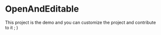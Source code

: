 # OpenAndEditable
This project is the demo and you can customize the project and contribute to it ; )
